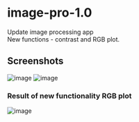# image-pro-1.0
Update image processing app\
New functions - contrast and RGB plot.
## Screenshots
![image](https://user-images.githubusercontent.com/72127610/116143138-0cef7380-a6db-11eb-9fe1-30fbfdb100df.png)
![image](https://user-images.githubusercontent.com/72127610/116143154-124cbe00-a6db-11eb-96f7-013cab92ac9a.png)
### Result of new functionality RGB plot
![image](https://user-images.githubusercontent.com/72127610/116143173-17aa0880-a6db-11eb-8240-64810f683c94.png)

